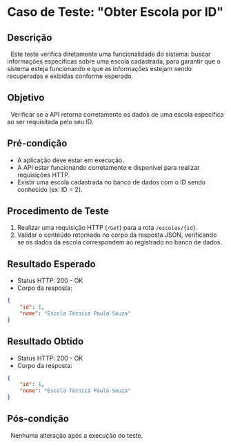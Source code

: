 # Caso de Teste: "Obter Escola por ID"

## Descrição
&nbsp;&nbsp;Este teste verifica diretamente uma funcionalidade do sistema: buscar informações específicas sobre uma escola cadastrada, para garantir que o sistema esteja funcionando e que as informações estejam sendo recuperadas e exibidas conforme esperado.

## Objetivo
&nbsp;&nbsp;Verificar se a API retorna corretamente os dados de uma escola específica ao ser requisitada pelo seu ID.

## Pré-condição
- A aplicação deve estar em execução.
- A API estar funcionando corretamente e disponível para realizar requisições HTTP.
- Existir uma escola cadastrada no banco de dados com o ID sendo conhecido (ex: ID = 2).

## Procedimento de Teste
1. Realizar uma requisição HTTP (`/Get`) para a rota `/escolas/{id}`.
2. Validar o conteúdo retornado no corpo da resposta JSON, verificando se os dados da escola correspondem ao registrado no banco de dados.

## Resultado Esperado
- Status HTTP: 200 - OK
- Corpo da resposta:
```json
{
    "id": 1,
    "nome": "Escola Técnica Paula Souza"
}
```

## Resultado Obtido
- Status HTTP: 200 - OK
- Corpo da resposta:
```json
{
    "id": 1,
    "nome": "Escola Técnica Paula Souza"
}
```

## Pós-condição
&nbsp;&nbsp;Nenhuma alteração após a execução do teste.